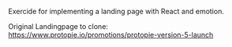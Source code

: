 Exercide for implementing a landing page with React and emotion.

Original Landingpage to clone:
https://www.protopie.io/promotions/protopie-version-5-launch
